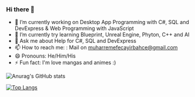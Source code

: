 ### Hi there 👋

- 🔭 I’m currently working on Desktop App Programming with C#, SQL and DevExpress & Web Programming with JavaScript
- 🌱 I’m currently try learning Blueprint, Unreal Engine, Phyton, C++ and AI
- 💬 Ask me about Help for C#, SQL and DevExpress
- 📫 How to reach me: : Mail on muharremefecayirbahce@gmail.com
- 😄 Pronouns: He/Him/His
- ⚡ Fun fact: I'm love mangas and animes :)

![Anurag's GitHub stats](https://github-readme-stats.vercel.app/api?username=efxlve&theme=dark&border_radius=10&show_icons=true)

[![Top Langs](https://github-readme-stats.vercel.app/api/top-langs/?username=efxlve&theme=dark&layout=compact&border_radius=10)](https://github.com/anuraghazra/github-readme-stats)


